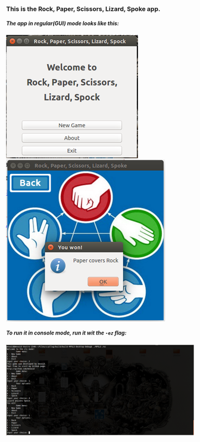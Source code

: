 ### This is the Rock, Paper, Scissors, Lizard, Spoke app.
##### The app in regular(GUI) mode looks like this:
![GUI Screenshot 1](https://raw.githubusercontent.com/mnxoid/pllug/master/RPSLS/resources/screenshots/ScreenGUI1.png)
![GUI Screenshot 2](https://raw.githubusercontent.com/mnxoid/pllug/master/RPSLS/resources/screenshots/ScreenGUI2.png)
##### To run it in console mode, run it wit the `-ez` flag:
![CLI Screenshot](https://raw.githubusercontent.com/mnxoid/pllug/master/RPSLS/resources/screenshots/ScreenCLI.png)
